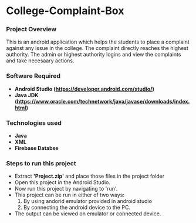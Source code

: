 # College-Complaint-Box

### Project Overview
This is an android application which helps the students to place a complaint against any issue in the college. The complaint directly reaches the highest authority. The admin or highest authority logins and view the complaints and take necesaary actions.

### Software Required
* **Android Studio (https://developer.android.com/studio/)**
* **Java JDK (https://www.oracle.com/technetwork/java/javase/downloads/index.html)**

### Technologies used
* **Java**
* **XML**
* **Firebase Databse**

### Steps to run this project
* Extract **'Project.zip'** and place those files in the project folder
* Open this project in the Android Studio.
* Now run this project by navigating to 'run'.
* This project can be run in either of two ways:
  1) By using andorid emulator provided in android studio
  2) By connecting the android device to the PC.
* The output can be viewed on emulator or connected device. 
